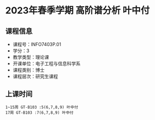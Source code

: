 # 2023年春季学期 高阶谱分析 叶中付






## 课程信息

- 课程号：INFO7403P.01
- 学分：3
- 教学类型：理论课
- 开课单位：电子工程与信息科学系
- 课程类别：博士
- 课程层次：研究生课程

## 上课时间

```
1~15周 GT-B103 :5(6,7,8,9) 叶中付
17周 GT-B103 :7(6,7,8,9) 叶中付
```

